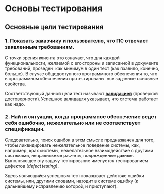 # Основы тестирования

## Основные цели тестирования

### 1. Показать заказчику и пользователю, что ПО отвечает заявленным требованиям.

С точки зрения клиента это означает, что для каждой функциональности, желаемой с его стороны и записанной в документе требований, проведен  как минимум в один тест (как правило, конечно, больше). В случае общедоступного программного обеспечения то, что в программном обеспечении протестированы  все заданные основные свойства. 

Соответствующий данной цели тест называют **[валидацией](%D0%9E%D1%81%D0%BD%D0%BE%D0%B2%D0%BD%D0%B0%D1%8F%20%D1%82%D0%B5%D1%80%D0%BC%D0%B8%D0%BD%D0%BE%D0%BB%D0%BE%D0%B3%D0%B8%D1%8F%201c9ed51766e64318825fe2b29c761faa.md)** (проверкой достоверности). Успешное валидация указывает, что система работает как надо.

### 2. Найти ситуации, когда программное обеспечение ведет себя ошибочно, нежелательно или не соответствует спецификации.

Следовательно, поиск ошибок в этом смысле предназначен для того, чтобы ликвидировать нежелательное поведение системы, как, например, крах системы, нежелательное взаимодействие с другими системами, неправильные расчеты, поврежденные данные. Выполняющее эту задачу тестирование именуется тестированием дефектов (*defect testing*). 

Здесь являющийся успешным тест показывает действие ошибки системы, или, другими словами, находит в системе ошибку (к дальнейшему исправлению которой, и приступают).